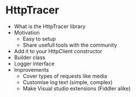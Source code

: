 # HttpTracer
* What is the HttpTracer library
* Motivation
  * Easy to setup
  * Share usefull tools with the community
* Add it to your HttpClient constructor
* Builder class
* Logger interface
* Improvements
  * Cover types of requests like media
  * Customise log text (simple, complex)
  * Make Visual studio extensions (Fiddler alike)
